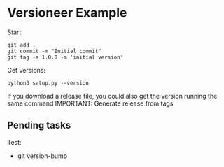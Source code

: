 # Versioneer Example

Start:
```
git add .
git commit -m "Initial commit"
git tag -a 1.0.0 -m 'initial version'
```

Get versions:
```
python3 setup.py --version
```

If you download a release file, you could also get the version running the same command
IMPORTANT: Generate release from tags

## Pending tasks

Test: 
* git version-bump
